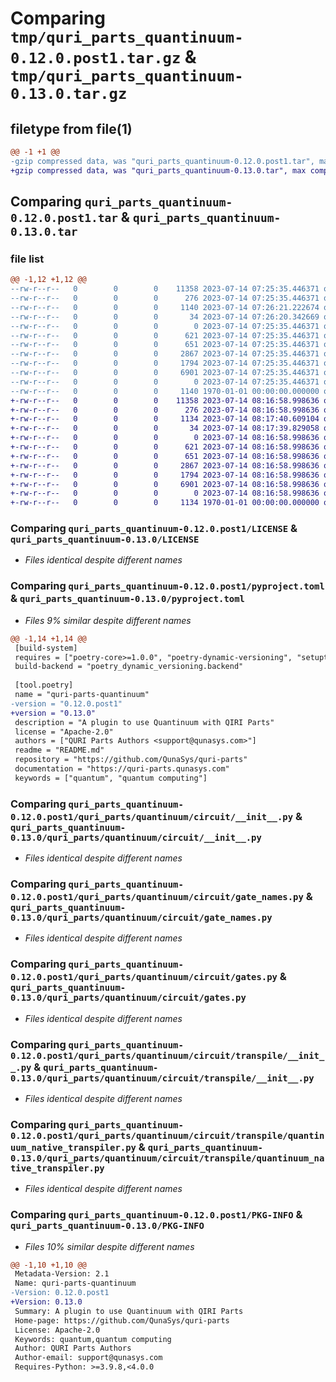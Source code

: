 # Comparing `tmp/quri_parts_quantinuum-0.12.0.post1.tar.gz` & `tmp/quri_parts_quantinuum-0.13.0.tar.gz`

## filetype from file(1)

```diff
@@ -1 +1 @@
-gzip compressed data, was "quri_parts_quantinuum-0.12.0.post1.tar", max compression
+gzip compressed data, was "quri_parts_quantinuum-0.13.0.tar", max compression
```

## Comparing `quri_parts_quantinuum-0.12.0.post1.tar` & `quri_parts_quantinuum-0.13.0.tar`

### file list

```diff
@@ -1,12 +1,12 @@
--rw-r--r--   0        0        0    11358 2023-07-14 07:25:35.446371 quri_parts_quantinuum-0.12.0.post1/LICENSE
--rw-r--r--   0        0        0      276 2023-07-14 07:25:35.446371 quri_parts_quantinuum-0.12.0.post1/README.md
--rw-r--r--   0        0        0     1140 2023-07-14 07:26:21.222674 quri_parts_quantinuum-0.12.0.post1/pyproject.toml
--rw-r--r--   0        0        0       34 2023-07-14 07:26:20.342669 quri_parts_quantinuum-0.12.0.post1/quri_parts/quantinuum/NOTICE
--rw-r--r--   0        0        0        0 2023-07-14 07:25:35.446371 quri_parts_quantinuum-0.12.0.post1/quri_parts/quantinuum/__init__.py
--rw-r--r--   0        0        0      621 2023-07-14 07:25:35.446371 quri_parts_quantinuum-0.12.0.post1/quri_parts/quantinuum/circuit/__init__.py
--rw-r--r--   0        0        0      651 2023-07-14 07:25:35.446371 quri_parts_quantinuum-0.12.0.post1/quri_parts/quantinuum/circuit/gate_names.py
--rw-r--r--   0        0        0     2867 2023-07-14 07:25:35.446371 quri_parts_quantinuum-0.12.0.post1/quri_parts/quantinuum/circuit/gates.py
--rw-r--r--   0        0        0     1794 2023-07-14 07:25:35.446371 quri_parts_quantinuum-0.12.0.post1/quri_parts/quantinuum/circuit/transpile/__init__.py
--rw-r--r--   0        0        0     6901 2023-07-14 07:25:35.446371 quri_parts_quantinuum-0.12.0.post1/quri_parts/quantinuum/circuit/transpile/quantinuum_native_transpiler.py
--rw-r--r--   0        0        0        0 2023-07-14 07:25:35.446371 quri_parts_quantinuum-0.12.0.post1/quri_parts/quantinuum/py.typed
--rw-r--r--   0        0        0     1140 1970-01-01 00:00:00.000000 quri_parts_quantinuum-0.12.0.post1/PKG-INFO
+-rw-r--r--   0        0        0    11358 2023-07-14 08:16:58.998636 quri_parts_quantinuum-0.13.0/LICENSE
+-rw-r--r--   0        0        0      276 2023-07-14 08:16:58.998636 quri_parts_quantinuum-0.13.0/README.md
+-rw-r--r--   0        0        0     1134 2023-07-14 08:17:40.609104 quri_parts_quantinuum-0.13.0/pyproject.toml
+-rw-r--r--   0        0        0       34 2023-07-14 08:17:39.829058 quri_parts_quantinuum-0.13.0/quri_parts/quantinuum/NOTICE
+-rw-r--r--   0        0        0        0 2023-07-14 08:16:58.998636 quri_parts_quantinuum-0.13.0/quri_parts/quantinuum/__init__.py
+-rw-r--r--   0        0        0      621 2023-07-14 08:16:58.998636 quri_parts_quantinuum-0.13.0/quri_parts/quantinuum/circuit/__init__.py
+-rw-r--r--   0        0        0      651 2023-07-14 08:16:58.998636 quri_parts_quantinuum-0.13.0/quri_parts/quantinuum/circuit/gate_names.py
+-rw-r--r--   0        0        0     2867 2023-07-14 08:16:58.998636 quri_parts_quantinuum-0.13.0/quri_parts/quantinuum/circuit/gates.py
+-rw-r--r--   0        0        0     1794 2023-07-14 08:16:58.998636 quri_parts_quantinuum-0.13.0/quri_parts/quantinuum/circuit/transpile/__init__.py
+-rw-r--r--   0        0        0     6901 2023-07-14 08:16:58.998636 quri_parts_quantinuum-0.13.0/quri_parts/quantinuum/circuit/transpile/quantinuum_native_transpiler.py
+-rw-r--r--   0        0        0        0 2023-07-14 08:16:58.998636 quri_parts_quantinuum-0.13.0/quri_parts/quantinuum/py.typed
+-rw-r--r--   0        0        0     1134 1970-01-01 00:00:00.000000 quri_parts_quantinuum-0.13.0/PKG-INFO
```

### Comparing `quri_parts_quantinuum-0.12.0.post1/LICENSE` & `quri_parts_quantinuum-0.13.0/LICENSE`

 * *Files identical despite different names*

### Comparing `quri_parts_quantinuum-0.12.0.post1/pyproject.toml` & `quri_parts_quantinuum-0.13.0/pyproject.toml`

 * *Files 9% similar despite different names*

```diff
@@ -1,14 +1,14 @@
 [build-system]
 requires = ["poetry-core>=1.0.0", "poetry-dynamic-versioning", "setuptools"]
 build-backend = "poetry_dynamic_versioning.backend"
 
 [tool.poetry]
 name = "quri-parts-quantinuum"
-version = "0.12.0.post1"
+version = "0.13.0"
 description = "A plugin to use Quantinuum with QIRI Parts"
 license = "Apache-2.0"
 authors = ["QURI Parts Authors <support@qunasys.com>"]
 readme = "README.md"
 repository = "https://github.com/QunaSys/quri-parts"
 documentation = "https://quri-parts.qunasys.com"
 keywords = ["quantum", "quantum computing"]
```

### Comparing `quri_parts_quantinuum-0.12.0.post1/quri_parts/quantinuum/circuit/__init__.py` & `quri_parts_quantinuum-0.13.0/quri_parts/quantinuum/circuit/__init__.py`

 * *Files identical despite different names*

### Comparing `quri_parts_quantinuum-0.12.0.post1/quri_parts/quantinuum/circuit/gate_names.py` & `quri_parts_quantinuum-0.13.0/quri_parts/quantinuum/circuit/gate_names.py`

 * *Files identical despite different names*

### Comparing `quri_parts_quantinuum-0.12.0.post1/quri_parts/quantinuum/circuit/gates.py` & `quri_parts_quantinuum-0.13.0/quri_parts/quantinuum/circuit/gates.py`

 * *Files identical despite different names*

### Comparing `quri_parts_quantinuum-0.12.0.post1/quri_parts/quantinuum/circuit/transpile/__init__.py` & `quri_parts_quantinuum-0.13.0/quri_parts/quantinuum/circuit/transpile/__init__.py`

 * *Files identical despite different names*

### Comparing `quri_parts_quantinuum-0.12.0.post1/quri_parts/quantinuum/circuit/transpile/quantinuum_native_transpiler.py` & `quri_parts_quantinuum-0.13.0/quri_parts/quantinuum/circuit/transpile/quantinuum_native_transpiler.py`

 * *Files identical despite different names*

### Comparing `quri_parts_quantinuum-0.12.0.post1/PKG-INFO` & `quri_parts_quantinuum-0.13.0/PKG-INFO`

 * *Files 10% similar despite different names*

```diff
@@ -1,10 +1,10 @@
 Metadata-Version: 2.1
 Name: quri-parts-quantinuum
-Version: 0.12.0.post1
+Version: 0.13.0
 Summary: A plugin to use Quantinuum with QIRI Parts
 Home-page: https://github.com/QunaSys/quri-parts
 License: Apache-2.0
 Keywords: quantum,quantum computing
 Author: QURI Parts Authors
 Author-email: support@qunasys.com
 Requires-Python: >=3.9.8,<4.0.0
```

